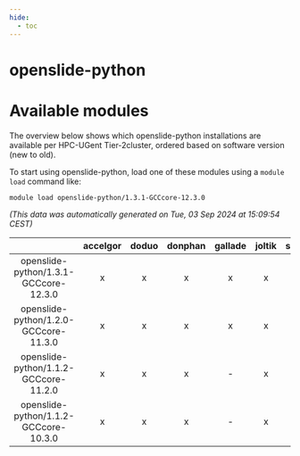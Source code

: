 ```yaml
---
hide:
  - toc
---
```


openslide-python
================

# Available modules


The overview below shows which openslide-python installations are available per HPC-UGent Tier-2cluster, ordered based on software version (new to old).

To start using openslide-python, load one of these modules using a `module load` command like:

```shell
module load openslide-python/1.3.1-GCCcore-12.3.0
```

*(This data was automatically generated on Tue, 03 Sep 2024 at 15:09:54 CEST)*  

| |accelgor|doduo|donphan|gallade|joltik|shinx|skitty|
| :---: | :---: | :---: | :---: | :---: | :---: | :---: | :---: |
|openslide-python/1.3.1-GCCcore-12.3.0|x|x|x|x|x|x|x|
|openslide-python/1.2.0-GCCcore-11.3.0|x|x|x|x|x|-|x|
|openslide-python/1.1.2-GCCcore-11.2.0|x|x|x|-|x|-|x|
|openslide-python/1.1.2-GCCcore-10.3.0|x|x|x|-|x|-|x|
